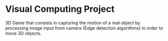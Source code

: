 # Visual Computing Project
3D Game that consists in capturing the motion of a real object by processing image input from camera (Edge detection algorithms) in order to move 3D objects.
